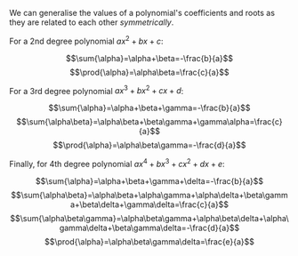 We can generalise the values of a polynomial's coefficients and roots as they are related to each other *symmetrically*.

For a 2nd degree polynomial $ax^{2}+bx+c$:

$$\sum{\alpha}=\alpha+\beta=-\frac{b}{a}$$
$$\prod{\alpha}=\alpha\beta=\frac{c}{a}$$

For a 3rd degree polynomial $ax^{3}+bx^{2}+cx+d$:

$$\sum{\alpha}=\alpha+\beta+\gamma=-\frac{b}{a}$$
$$\sum{\alpha\beta}=\alpha\beta+\beta\gamma+\gamma\alpha=\frac{c}{a}$$
$$\prod{\alpha}=\alpha\beta\gamma=-\frac{d}{a}$$

Finally, for 4th degree polynomial $ax^{4}+bx^{3}+cx^{2}+dx+e$:

$$\sum{\alpha}=\alpha+\beta+\gamma+\delta=-\frac{b}{a}$$
$$\sum{\alpha\beta}=\alpha\beta+\alpha\gamma+\alpha\delta+\beta\gamma+\beta\delta+\gamma\delta=\frac{c}{a}$$
$$\sum{\alpha\beta\gamma}=\alpha\beta\gamma+\alpha\beta\delta+\alpha\gamma\delta+\beta\gamma\delta=-\frac{d}{a}$$
$$\prod{\alpha}=\alpha\beta\gamma\delta=\frac{e}{a}$$
